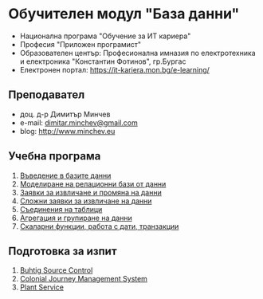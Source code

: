 # Обучителен модул "База данни"
- Национална програма "Обучение за ИТ кариера"
- Професия "Приложен програмист" 
- Образователен център: Професионална имназия по електротехника и електроника "Константин Фотинов", гр.Бургас  
- Електронен портал: https://it-kariera.mon.bg/e-learning/

## Преподавател
- доц. д-р Димитър Минчев
- e-mail: dimitar.minchev@gmail.com 
- blog: http://www.minchev.eu

## Учебна програма
1. [Въведение в базите данни](01.%20Introduction/)
2. [Моделиране на релационни бази от данни](02.%20Relationships/)	
3. [Заявки за извличане и промяна на данни](03.%20Queries/)	
4. [Сложни заявки за извличане на данни](04.%20Data/) 
5. [Съединения на таблици](05.%20Joins/)
6. [Агрегация и групиране на данни](06.%20Aggregation/)
7. [Скаларни функции, работа с дати, транзакции](07.%20Transactions)

## Подготовка за изпит 
1. [Buhtig Source Control](08.%20Exam%20Preparation/Buhtig%20Source%20Control)
2. [Colonial Journey Management System](08.%20Exam%20Preparation/Colonial%20Journey%20Management%20System)
3. [Plant Service](08.%20Exam%20Preparation/Plan%20Service)